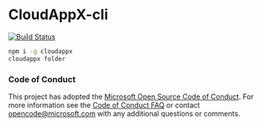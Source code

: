 # CloudAppX-cli
[![Build Status](https://travis-ci.org/alxlu/CloudAppX.svg?branch=master)](https://travis-ci.org/alxlu/CloudAppX)

```bash
npm i -g cloudappx
cloudappx folder
```

### Code of Conduct

This project has adopted the [Microsoft Open Source Code of Conduct](https://opensource.microsoft.com/codeofconduct/). For more information see the [Code of Conduct FAQ](https://opensource.microsoft.com/codeofconduct/faq/) or contact [opencode@microsoft.com](mailto:opencode@microsoft.com) with any additional questions or comments.
